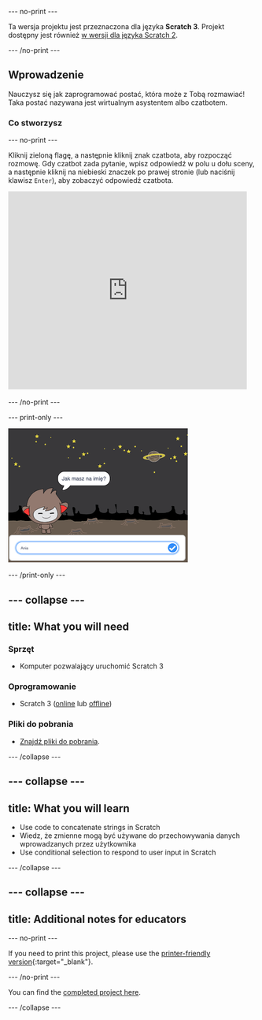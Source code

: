 \--- no-print \---

Ta wersja projektu jest przeznaczona dla języka **Scratch 3**. Projekt dostępny jest również [w wersji dla języka Scratch 2](https://projects.raspberrypi.org/en/projects/chatbot-scratch2).

\--- /no-print \---

## Wprowadzenie

Nauczysz się jak zaprogramować postać, która może z Tobą rozmawiać! Taka postać nazywana jest wirtualnym asystentem albo czatbotem.

### Co stworzysz

\--- no-print \---

Kliknij zieloną flagę, a następnie kliknij znak czatbota, aby rozpocząć rozmowę. Gdy czatbot zada pytanie, wpisz odpowiedź w polu u dołu sceny, a następnie kliknij na niebieski znaczek po prawej stronie (lub naciśnij klawisz `Enter`), aby zobaczyć odpowiedź czatbota.

<div class="scratch-preview">
  <iframe allowtransparency="true" width="485" height="402" src="https://scratch.mit.edu/projects/embed/248864190/?autostart=false" 
  frameborder="0" scrolling="no"></iframe>
</div>

\--- /no-print \---

\--- print-only \---

![skończony projekt](images/chatbot-preview.png)

\--- /print-only \---

## \--- collapse \---

## title: What you will need

### Sprzęt

- Komputer pozwalający uruchomić Scratch 3

### Oprogramowanie

- Scratch 3 ([online](https://rpf.io/scratchon) lub [offline](https://rpf.io/scratchoff))

### Pliki do pobrania

- [Znajdź pliki do pobrania](http://rpf.io/p/en/chatbot-go).

\--- /collapse \---

## \--- collapse \---

## title: What you will learn

- Use code to concatenate strings in Scratch
- Wiedz, że zmienne mogą być używane do przechowywania danych wprowadzanych przez użytkownika
- Use conditional selection to respond to user input in Scratch

\--- /collapse \---

## \--- collapse \---

## title: Additional notes for educators

\--- no-print \---

If you need to print this project, please use the [printer-friendly version](https://projects.raspberrypi.org/en/projects/chatbot/print){:target="_blank"}.

\--- /no-print \---

You can find the [completed project here](http://rpf.io/p/en/chatbot-get).

\--- /collapse \---